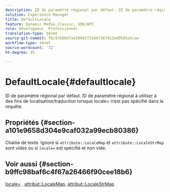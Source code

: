 ```yaml
---
description: ID de paramètre régional par défaut. ID de paramètre régional à utiliser à des fins de localisation/traduction lorsque locale= n’est pas spécifié dans la requête.
solution: Experience Manager
title: DefaultLocale
feature: Dynamic Media Classic, SDK/API
role: Développeur, Professionnel
translation-type: tm+mt
source-git-commit: f6c97606d7a4209427316d7367013ad9585a5cae
workflow-type: tm+mt
source-wordcount: '72'
ht-degree: 4%

---
```



# DefaultLocale{#defaultlocale}

ID de paramètre régional par défaut. ID de paramètre régional à utiliser à des fins de localisation/traduction lorsque locale= n’est pas spécifié dans la requête.

## Propriétés {#section-a101e9658d304e9caf032a99ecb80386}

Chaîne de texte. Ignoré si `attribute::LocaleMap` et `attribute::LocaleStrMap` sont vides ou si `locale=` est spécifié et non vide.

## Voir aussi {#section-b9ffc98baf6c4f67a26466f90cee18b6}

[locale=](../../../../../is-api/http-ref/image-serving-api-ref/c-http-protocol-reference/c-command-reference/r-locale.md#reference-8a846b2fbc004a12821b956ed3b25cfb) ,  [attribut::LocaleMap](../../../../../is-api/image-catalog/image-serving-api-ref/c-image-catalog-reference/c-attributes-reference/r-localemap.md#reference-49bbf598f8ea47c3a563755cef306318),  [attribut::LocaleStrMap](../../../../../is-api/image-catalog/image-serving-api-ref/c-image-catalog-reference/c-attributes-reference/r-localestrmap.md#reference-98c42070a4bc4baf92537132be2b5b1e)
